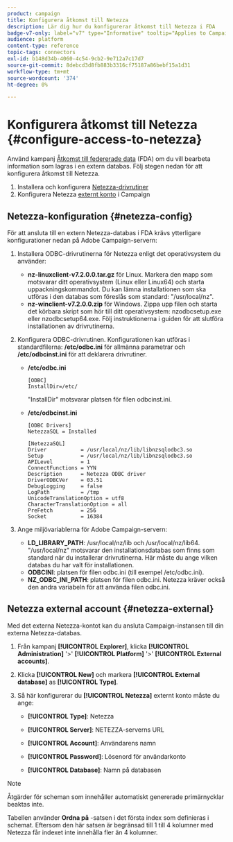 ```yaml
---
product: campaign
title: Konfigurera åtkomst till Netezza
description: Lär dig hur du konfigurerar åtkomst till Netezza i FDA
badge-v7-only: label="v7" type="Informative" tooltip="Applies to Campaign Classic v7 only"
audience: platform
content-type: reference
topic-tags: connectors
exl-id: b148d34b-4060-4c54-9cb2-9e712a7c17d7
source-git-commit: 8debcd3d8fb883b3316cf75187a86bebf15a1d31
workflow-type: tm+mt
source-wordcount: '374'
ht-degree: 0%

---
```


# Konfigurera åtkomst till Netezza {#configure-access-to-netezza}



Använd kampanj [Åtkomst till federerade data](../../installation/using/about-fda.md) (FDA) om du vill bearbeta information som lagras i en extern databas. Följ stegen nedan för att konfigurera åtkomst till Netezza.

1. Installera och konfigurera [Netezza-drivrutiner](#netezza-config)
1. Konfigurera Netezza [externt konto](#netezza-external) i Campaign

## Netezza-konfiguration {#netezza-config}

För att ansluta till en extern Netezza-databas i FDA krävs ytterligare konfigurationer nedan på Adobe Campaign-servern:

1. Installera ODBC-drivrutinerna för Netezza enligt det operativsystem du använder:

   * **nz-linuxclient-v7.2.0.0.tar.gz** för Linux. Markera den mapp som motsvarar ditt operativsystem (Linux eller Linux64) och starta uppackningskommandot. Du kan lämna installationen som ska utföras i den databas som föreslås som standard: &quot;/usr/local/nz&quot;.
   * **nz-winclient-v7.2.0.0.zip** för Windows. Zippa upp filen och starta det körbara skript som hör till ditt operativsystem: nzodbcsetup.exe eller nzodbcsetup64.exe. Följ instruktionerna i guiden för att slutföra installationen av drivrutinerna.

1. Konfigurera ODBC-drivrutinen. Konfigurationen kan utföras i standardfilerna: **/etc/odbc.ini** för allmänna parametrar och **/etc/odbcinst.ini** för att deklarera drivrutiner.

   * **/etc/odbc.ini**

      ```
      [ODBC]
      InstallDir=/etc/
      ```

      &quot;InstallDir&quot; motsvarar platsen för filen odbcinst.ini.

   * **/etc/odbcinst.ini**

      ```
      [ODBC Drivers]
      NetezzaSQL = Installed
      
      [NetezzaSQL]
      Driver           = /usr/local/nz/lib/libnzsqlodbc3.so
      Setup            = /usr/local/nz/lib/libnzsqlodbc3.so
      APILevel         = 1
      ConnectFunctions = YYN
      Description      = Netezza ODBC driver
      DriverODBCVer    = 03.51
      DebugLogging     = false
      LogPath          = /tmp
      UnicodeTranslationOption = utf8
      CharacterTranslationOption = all
      PreFetch         = 256
      Socket           = 16384
      ```

1. Ange miljövariablerna för Adobe Campaign-servern:

   * **LD_LIBRARY_PATH**: /usr/local/nz/lib och /usr/local/nz/lib64. &quot;/usr/local/nz&quot; motsvarar den installationsdatabas som finns som standard när du installerar drivrutinerna. Här måste du ange vilken databas du har valt för installationen.
   * **ODBCINI**: platsen för filen odbc.ini (till exempel /etc/odbc.ini).
   * **NZ_ODBC_INI_PATH**: platsen för filen odbc.ini. Netezza kräver också den andra variabeln för att använda filen odbc.ini.

## Netezza external account {#netezza-external}

Med det externa Netezza-kontot kan du ansluta Campaign-instansen till din externa Netezza-databas.

1. Från kampanj **[!UICONTROL Explorer]**, klicka **[!UICONTROL Administration]** &#39;>&#39; **[!UICONTROL Platform]** &#39;>&#39; **[!UICONTROL External accounts]**.

1. Klicka **[!UICONTROL New]** och markera **[!UICONTROL External database]** as **[!UICONTROL Type]**.

1. Så här konfigurerar du **[!UICONTROL Netezza]** externt konto måste du ange:

   * **[!UICONTROL Type]**: Netezza

   * **[!UICONTROL Server]**: NETEZZA-serverns URL

   * **[!UICONTROL Account]**: Användarens namn

   * **[!UICONTROL Password]**: Lösenord för användarkonto

   * **[!UICONTROL Database]**: Namn på databasen

>[!NOTE]
>
>Åtgärder för scheman som innehåller automatiskt genererade primärnycklar beaktas inte.
>
>Tabellen använder **Ordna på** -satsen i det första index som definieras i schemat. Eftersom den här satsen är begränsad till 1 till 4 kolumner med Netezza får indexet inte innehålla fler än 4 kolumner.
